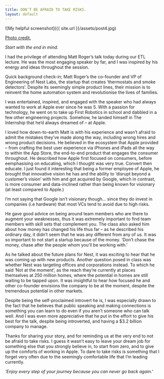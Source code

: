 ```yaml
---
title: DON’T BE AFRAID TO TAKE RISKS.
layout: default
---
```



![My helpful screenshot]({{ site.url }}/assets/post4.jpg)<br>


<a href="http://99u.com/articles/14942/nest-co-founder-matt-rodgers-on-frustration-as-a-muse-and-learning-from-apples-mistakes">Photo credit.</a>

<i>Start with the end in mind.</i>

I had the privilege of attending Matt Roger’s talk today during our ETL lecture. He was the most engaging speaker by far, and I was inspired by his energy and ideas throughout the session.

Quick background check-in; Matt Roger’s the co-founder and VP of Engineering of Nest Labs, the startup that creates ‘thermostats and smoke detectors’. Despite its seemingly simple product lines, their mission is to reinvent the home automation system and revolutionise the lives of families.

I was entertained, inspired, and engaged with the speaker who had always wanted to work at Apple ever since he was 5. With a passion for technology, he went on to take up First Robotics in school and dabbled in a few other engineering projects. Somehow, he landed himself in The Internship that he’d always dreamed of – at Apple.

I loved how down-to-earth Matt is with his experience and wasn’t afraid to admit the mistakes they’ve made along the way, including wrong hires and wrong product decisions. He believed in the ecosystem that Apple provided – from crafting the best user experience via iPhones and iPads all the way to within the App Store, the end-to-end product that engages the consumer throughout. He described how Apple first focused on consumers, before eemphasising on educating, which I thought was very true. Convert then educate. I just found it interesting that being a former employee of Apple, he brought that innovative vision he has and the ability to ‘disrupt beyond a customer’s vision’ with him and got acquired by Google, which in contrast, is more consumer and data-inclined rather than being known for visionary (at least compared to Apple.)

I’m not saying that Google isn’t visionary though… since they do invest in companies (i.e hardware) that most VCs tend to avoid due to high risks.

He gave good advice on being around team members who are there to augment your weaknesses, thus it was extremely important to find team members with skill sets that complement you. The class also asked him about how money has changed his life thus far – as he described his ordinary day, it didn’t seem that he was any different from any of us. It was so important to not start a startup because of the money. ‘Don’t chase the money, chase after the people whom you’ll be working with.’

As he talked about the future plans for Nest, it was exciting to hear that he was coming up with new products. Another question posed in class was whether Nest was targeting offices and corporations instead. To which he said ‘Not at the moment’, as the reach they’re currently at places themselves at 250 million homes, where the potential in homes are still waiting to be tapped upon. It was insightful to hear how focused he and other co-founder envisions the company to be at the moment, despite the tremendous potential in other markets.

Despite being the self-proclaimed introvert he is, I was especially drawn to the fact that he believes that public speaking and making connections is something you can learn to do even if you aren’t someone who can talk well. And I was even more appreciative that he put in the effort to give his best for the talk, despite being introverted, and having a $3.2 billion company to manage.

Thanks for sharing your story, and for reminding us at the very end to not be afraid to take risks. I guess it wasn’t easy to leave your dream job for something else that you strongly believe in, to start from zero, and to give up the comforts of working in Apple. To dare to take risks is something that I forget very often due to the seemingly comfortable life that I’m leading currently.

<i>‘Enjoy every step of your journey because you can never go back again.’</i>

